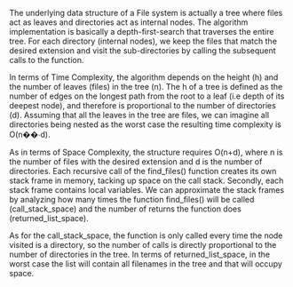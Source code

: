 The underlying data structure of a File system is actually a tree where files act as leaves and directories act as internal nodes. The algorithm implementation is basically a depth-first-search that traverses the entire tree. For each directory (internal nodes), we keep the files that match the desired extension and visit the sub-directories by calling the subsequent calls to the function.

In terms of Time Complexity, the algorithm depends on the height (h) and the number of leaves (files) in the tree (n). The h of a tree is defined as the number of edges on the longest path from the root to a leaf (i.e depth of its deepest node), and therefore is proportional to the number of directories (d). Assuming that all the leaves in the tree are files, we can imagine all directories being nested as the worst case the resulting time complexity is O(n��∙d).

As in terms of Space Complexity, the structure requires O(n+d), where n is the number of files with the desired extension and d is the number of directories.
Each recursive call of the find_files() function creates its own stack frame in memory, tacking up space on the call stack. Secondly, each stack frame contains local variables. We can approximate the stack frames by analyzing how many times the function find_files() will be called (call_stack_space) and the number of returns the function does (returned_list_space).

As for the call_stack_space, the function is only called every time the node visited is a directory, so the number of calls is directly proportional to the number of directories in the tree. In terms of returned_list_space, in the worst case the list will contain all filenames in the tree and that will occupy space.
